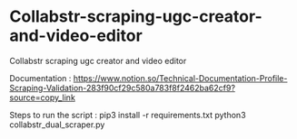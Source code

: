 # Collabstr-scraping-ugc-creator-and-video-editor
Collabstr scraping ugc creator and video editor

Documentation : https://www.notion.so/Technical-Documentation-Profile-Scraping-Validation-283f90cf29c580a783f8f2462ba62cf9?source=copy_link

Steps to run the script : 
pip3 install -r requirements.txt
python3 collabstr_dual_scraper.py
